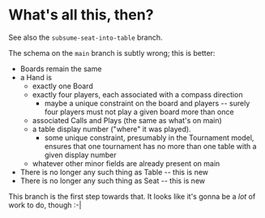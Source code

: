 # What's all this, then?

See also the `subsume-seat-into-table` branch.

The schema on the `main` branch is subtly wrong; this is better:

* Boards remain the same
* a Hand is
  - exactly one Board
  - exactly four players, each associated with a compass direction
    - maybe a unique constraint on the board and players -- surely four players must not play a given board more than once
  - associated Calls and Plays (the same as what's on main)
  - a table display number ("where" it was played).
    - some unique constraint, presumably in the Tournament model, ensures that one tournament has no more than one table with a given display number
  - whatever other minor fields are already present on main
* There is no longer any such thing as Table -- this is new
* There is no longer any such thing as Seat -- this is new

This branch is the first step towards that.  It looks like it's gonna be a *lot* of work to do, though :-|
